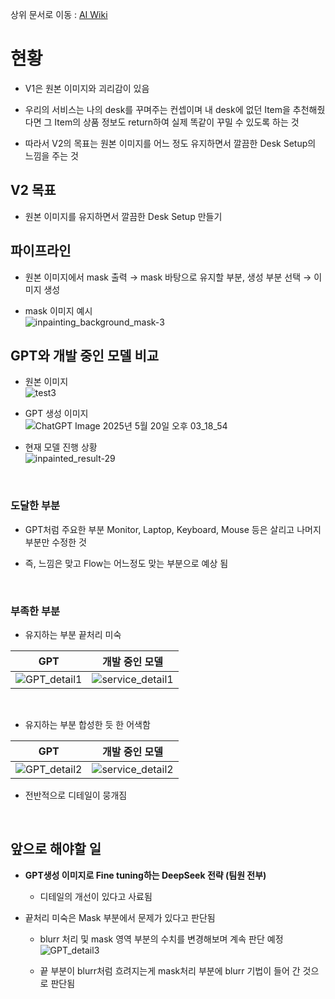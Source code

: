 상위 문서로 이동 : [AI Wiki](https://github.com/100-hours-a-week/16-Hot6-wiki/wiki/AI-Wiki)

# 현황

- V1은 원본 이미지와 괴리감이 있음

- 우리의 서비스는 나의 desk를 꾸며주는 컨셉이며 내 desk에 없던 Item을 추천해줬다면 그 Item의 상품 정보도 return하여 실제 똑같이 꾸밀 수 있도록 하는 것

- 따라서 V2의 목표는 원본 이미지를 어느 정도 유지하면서 깔끔한 Desk Setup의 느낌을 주는 것

## V2 목표
- 원본 이미지를 유지하면서 깔끔한 Desk Setup 만들기

## 파이프라인
- 원본 이미지에서 mask 출력 → mask 바탕으로 유지할 부분, 생성 부분 선택 → 이미지 생성

- mask 이미지 예시<br/>
 ![inpainting_background_mask-3](https://github.com/user-attachments/assets/14b859ec-4c64-4f00-a462-7df77c1be46b)

## GPT와 개발 중인 모델 비교

- 원본 이미지<br/>
 ![test3](https://github.com/user-attachments/assets/bbee5610-64f4-4f6c-b21b-59f9b0ade999)

- GPT 생성 이미지<br/>
  ![ChatGPT Image 2025년 5월 20일 오후 03_18_54](https://github.com/user-attachments/assets/74856a87-4c2f-4cb2-be47-0f90aa1ec725)

- 현재 모델 진행 상황<br/>
 ![inpainted_result-29](https://github.com/user-attachments/assets/e4076d00-2e1e-4122-a6d6-9dd7eec326cf)

<br/>

### 도달한 부분

- GPT처럼 주요한 부분 Monitor, Laptop, Keyboard, Mouse 등은 살리고 나머지 부분만 수정한 것

- 즉, 느낌은 맞고 Flow는 어느정도 맞는 부분으로 예상 됨

<br/>

### 부족한 부분

- 유지하는 부분 끝처리 미숙

| GPT | 개발 중인 모델 |
| -- | -- |
|![GPT_detail1](https://github.com/user-attachments/assets/179e87c7-4e7e-4e47-9400-17e88f8bfadc)|![service_detail1](https://github.com/user-attachments/assets/b4b8ba87-8072-4746-93bc-88527f7a8c27)|

<br/>

- 유지하는 부분 합성한 듯 한 어색함

| GPT | 개발 중인 모델 |
| -- | -- |
|![GPT_detail2](https://github.com/user-attachments/assets/c9e8daed-a717-48c6-a4de-6338f97cf2f7)|![service_detail2](https://github.com/user-attachments/assets/d63494dd-bdae-4358-91ac-acf11b8398d1)|

- 전반적으로 디테일이 뭉개짐

<br/>

## 앞으로 해야할 일

- **GPT생성 이미지로 Fine tuning하는 DeepSeek 전략 (팀원 전부)**
  - 디테일의 개선이 있다고 사료됨

- 끝처리 미숙은 Mask 부분에서 문제가 있다고 판단됨
  - blurr 처리 및 mask 영역 부분의 수치를 변경해보며 계속 판단 예정
    ![GPT_detail3](https://github.com/user-attachments/assets/fdc88894-c40d-4f49-835c-e907af015f99)
  
  - 끝 부분이 blurr처럼 흐려지는게 mask처리 부분에 blurr 기법이 들어 간 것으로 판단됨

